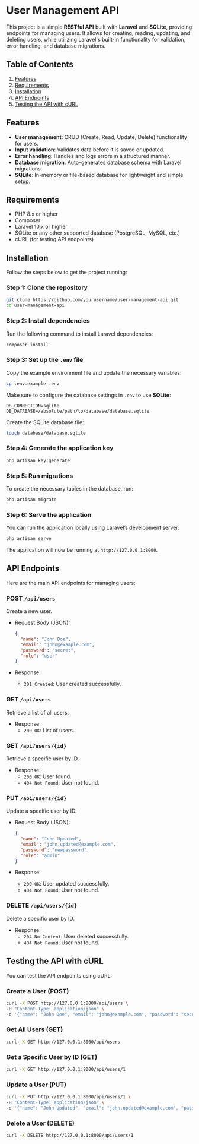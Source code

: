 
# User Management API

This project is a simple **RESTful API** built with **Laravel** and **SQLite**, providing endpoints for managing users. It allows for creating, reading, updating, and deleting users, while utilizing Laravel's built-in functionality for validation, error handling, and database migrations.

## Table of Contents

1. [Features](#features)
2. [Requirements](#requirements)
3. [Installation](#installation)
4. [API Endpoints](#api-endpoints)
5. [Testing the API with cURL](#testing-the-api-with-curl)

## Features

- **User management**: CRUD (Create, Read, Update, Delete) functionality for users.
- **Input validation**: Validates data before it is saved or updated.
- **Error handling**: Handles and logs errors in a structured manner.
- **Database migration**: Auto-generates database schema with Laravel migrations.
- **SQLite**: In-memory or file-based database for lightweight and simple setup.

## Requirements

- PHP 8.x or higher
- Composer
- Laravel 10.x or higher
- SQLite or any other supported database (PostgreSQL, MySQL, etc.)
- cURL (for testing API endpoints)

## Installation

Follow the steps below to get the project running:

### Step 1: Clone the repository

```bash
git clone https://github.com/yourusername/user-management-api.git
cd user-management-api
```

### Step 2: Install dependencies

Run the following command to install Laravel dependencies:

```bash
composer install
```

### Step 3: Set up the `.env` file

Copy the example environment file and update the necessary variables:

```bash
cp .env.example .env
```

Make sure to configure the database settings in `.env` to use **SQLite**:

```env
DB_CONNECTION=sqlite
DB_DATABASE=/absolute/path/to/database/database.sqlite
```

Create the SQLite database file:

```bash
touch database/database.sqlite
```

### Step 4: Generate the application key

```bash
php artisan key:generate
```

### Step 5: Run migrations

To create the necessary tables in the database, run:

```bash
php artisan migrate
```

### Step 6: Serve the application

You can run the application locally using Laravel’s development server:

```bash
php artisan serve
```

The application will now be running at `http://127.0.0.1:8000`.

## API Endpoints

Here are the main API endpoints for managing users:

### **POST** `/api/users`

Create a new user.

- Request Body (JSON):

  ```json
  {
    "name": "John Doe",
    "email": "john@example.com",
    "password": "secret",
    "role": "user"
  }
  ```

- Response:
  - `201 Created`: User created successfully.

### **GET** `/api/users`

Retrieve a list of all users.

- Response:
  - `200 OK`: List of users.

### **GET** `/api/users/{id}`

Retrieve a specific user by ID.

- Response:
  - `200 OK`: User found.
  - `404 Not Found`: User not found.

### **PUT** `/api/users/{id}`

Update a specific user by ID.

- Request Body (JSON):

  ```json
  {
    "name": "John Updated",
    "email": "john.updated@example.com",
    "password": "newpassword",
    "role": "admin"
  }
  ```

- Response:
  - `200 OK`: User updated successfully.
  - `404 Not Found`: User not found.

### **DELETE** `/api/users/{id}`

Delete a specific user by ID.

- Response:
  - `204 No Content`: User deleted successfully.
  - `404 Not Found`: User not found.

## Testing the API with cURL

You can test the API endpoints using cURL:

### Create a User (POST)

```bash
curl -X POST http://127.0.0.1:8000/api/users \
-H "Content-Type: application/json" \
-d '{"name": "John Doe", "email": "john@example.com", "password": "secret", "role": "user"}'
```

### Get All Users (GET)

```bash
curl -X GET http://127.0.0.1:8000/api/users
```

### Get a Specific User by ID (GET)

```bash
curl -X GET http://127.0.0.1:8000/api/users/1
```

### Update a User (PUT)

```bash
curl -X PUT http://127.0.0.1:8000/api/users/1 \
-H "Content-Type: application/json" \
-d '{"name": "John Updated", "email": "john.updated@example.com", "password": "newpassword", "role": "admin"}'
```

### Delete a User (DELETE)

```bash
curl -X DELETE http://127.0.0.1:8000/api/users/1
```
